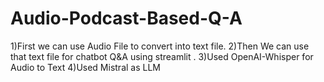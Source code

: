 # Audio-Podcast-Based-Q-A
1)First we can use Audio File to convert into text file.
2)Then We can use that text file for chatbot Q&A using streamlit .
3)Used OpenAI-Whisper for Audio to Text
4)Used Mistral as LLM

